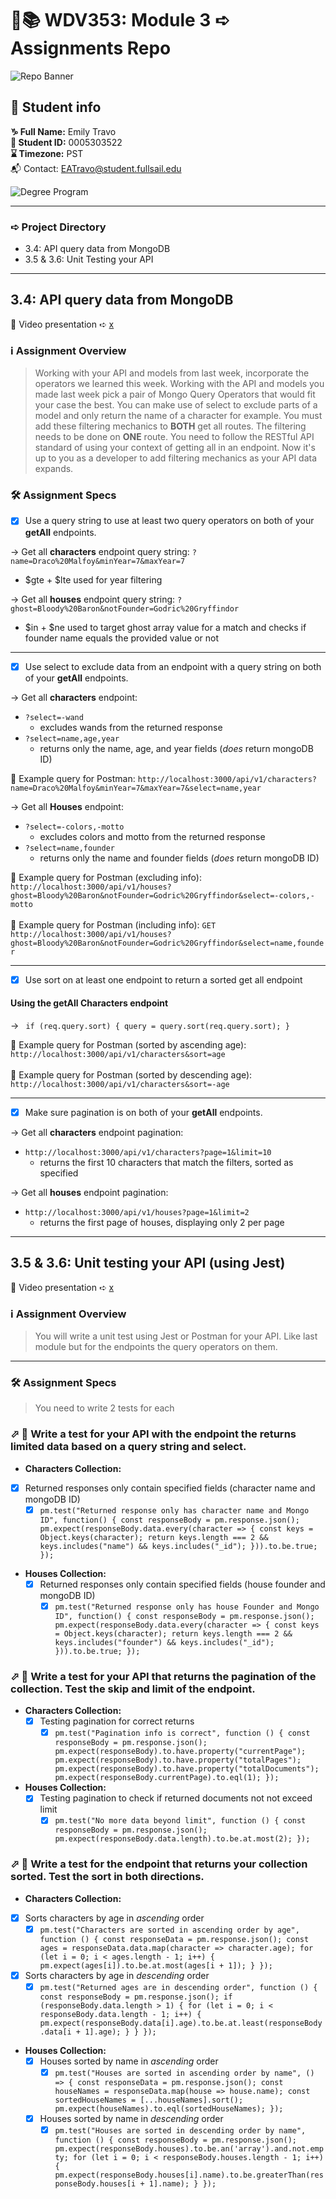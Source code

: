# 🔐📚 WDV353: Module 3 ➪ Assignments Repo

![Repo Banner](https://www.dropbox.com/scl/fi/2tg9yj1my4tu4e6r3ryhq/repobanner.png?rlkey=u81eqfslsjercs9je5r13s52u&raw=1)

## 🔗 Student info

**♑ Full Name:** Emily Travo <br>
**🔑 Student ID:** 0005303522 <br>
**⌛ Timezone:** PST <br>
📬 Contact: EATravo@student.fullsail.edu

![Degree Program](https://img.shields.io/badge/Degree-Web%20Development-orange?logo=gnometerminal)
<br>

<hr>

### ➪ Project Directory

- 3.4: API query data from MongoDB
- 3.5 & 3.6: Unit Testing your API

<hr>

## 3.4: API query data from MongoDB

🎥 Video presentation ➪ [x](here)

### ℹ️ Assignment Overview

> Working with your API and models from last week, incorporate the operators we learned this week. Working with the API and models you made last week pick a pair of Mongo Query Operators that would fit your case the best. You can make use of select to exclude parts of a model and only return the name of a character for example. You must add these filtering mechanics to **BOTH** get all routes. The filtering needs to be done on **ONE** route. You need to follow the RESTful API standard of using your context of getting all in an endpoint. Now it's up to you as a developer to add filtering mechanics as your API data expands.

### 🛠️ Assignment Specs

- [x] Use a query string to use at least two query operators on both of your **getAll** endpoints.<br>

→ Get all **characters** endpoint query string: `?name=Draco%20Malfoy&minYear=7&maxYear=7`

- $gte + $lte used for year filtering

→ Get all **houses** endpoint query string: `?ghost=Bloody%20Baron&notFounder=Godric%20Gryffindor`

- $in + $ne used to target ghost array value for a match and checks if founder name equals the provided value or not

<hr>

- [x] Use select to exclude data from an endpoint with a query string on both of your **getAll** endpoints.<br>

→ Get all **characters** endpoint:

- `?select=-wand`
  - excludes wands from the returned response
- `?select=name,age,year`
  - returns only the name, age, and year fields (_does_ return mongoDB ID)

🔗 Example query for Postman: `http://localhost:3000/api/v1/characters?name=Draco%20Malfoy&minYear=7&maxYear=7&select=name,year`

→ Get all **Houses** endpoint:

- `?select=-colors,-motto`
  - excludes colors and motto from the returned response
- `?select=name,founder`
  - returns only the name and founder fields (_does_ return mongoDB ID)

🔗 Example query for Postman (excluding info): `http://localhost:3000/api/v1/houses?ghost=Bloody%20Baron&notFounder=Godric%20Gryffindor&select=-colors,-motto` <br><br>
🔗 Example query for Postman (including info): `GET http://localhost:3000/api/v1/houses?ghost=Bloody%20Baron&notFounder=Godric%20Gryffindor&select=name,founder`

<hr>

- [x] Use sort on at least one endpoint to return a sorted get all endpoint
      <br>

#### Using the getAll Characters endpoint

→ ` if (req.query.sort) {
      query = query.sort(req.query.sort);
    }`

🔗 Example query for Postman (sorted by ascending age): `http://localhost:3000/api/v1/characters&sort=age` <br><br>
🔗 Example query for Postman (sorted by descending age): `http://localhost:3000/api/v1/characters&sort=-age`

<hr>

- [x] Make sure pagination is on both of your **getAll** endpoints.

→ Get all **characters** endpoint pagination:

- `http://localhost:3000/api/v1/characters?page=1&limit=10`
  - returns the first 10 characters that match the filters, sorted as specified

→ Get all **houses** endpoint pagination:

- `http://localhost:3000/api/v1/houses?page=1&limit=2`
  - returns the first page of houses, displaying only 2 per page

<hr>

## 3.5 & 3.6: Unit testing your API (using Jest)

🎥 Video presentation ➪ [x](here)

### ℹ️ Assignment Overview

> You will write a unit test using Jest or Postman for your API. Like last module but for the endpoints the query operators on them.

<hr>

### 🛠️ Assignment Specs

> You need to write 2 tests for each

### ⬀ 🧰 Write a test for your API with the endpoint the returns limited data based on a query string and select.

- **Characters Collection:**
- [x] Returned responses only contain specified fields (character name and mongoDB ID)
   - [x] `pm.test("Returned response only has character name and Mongo ID", function() {
    const responseBody = pm.response.json();
    pm.expect(responseBody.data.every(character => {
        const keys = Object.keys(character);
        return keys.length === 2 && keys.includes("name") && keys.includes("_id");
    })).to.be.true;
});`
- **Houses Collection:**
  - [x] Returned responses only contain specified fields (house founder and mongoDB ID)
    - [x] `pm.test("Returned response only has house Founder and Mongo ID", function() {
    const responseBody = pm.response.json();
    pm.expect(responseBody.data.every(character => {
        const keys = Object.keys(character);
        return keys.length === 2 && keys.includes("founder") && keys.includes("_id");
    })).to.be.true;
});`

### ⬀ 🧰 Write a test for your API that returns the pagination of the collection. Test the skip and limit of the endpoint.

- **Characters Collection:**
  - [x] Testing pagination for correct returns  
    - [x] `pm.test("Pagination info is correct", function () {
    const responseBody = pm.response.json();
    pm.expect(responseBody).to.have.property("currentPage");
    pm.expect(responseBody).to.have.property("totalPages");
    pm.expect(responseBody).to.have.property("totalDocuments");
    pm.expect(responseBody.currentPage).to.eql(1);
});`
- **Houses Collection:**
  - [x] Testing pagination to check if returned documents not not exceed limit
    - [x] `pm.test("No more data beyond limit", function () {
    const responseBody = pm.response.json();
    pm.expect(responseBody.data.length).to.be.at.most(2);
});`

### ⬀ 🧰 Write a test for the endpoint that returns your collection sorted. Test the sort in both directions.

- **Characters Collection:**
- [x] Sorts characters by age in _ascending_ order
  - [x] `pm.test("Characters are sorted in ascending order by age", function () {
    const responseData = pm.response.json();
    const ages = responseData.data.map(character => character.age);
    for (let i = 0; i < ages.length - 1; i++) {
        pm.expect(ages[i]).to.be.at.most(ages[i + 1]);
    }
});`
- [x] Sorts characters by age in _descending_ order
  - [x] `pm.test("Returned ages are in descending order", function () {
    const responseBody = pm.response.json();
    if (responseBody.data.length > 1) {
        for (let i = 0; i < responseBody.data.length - 1; i++) {
            pm.expect(responseBody.data[i].age).to.be.at.least(responseBody.data[i + 1].age);
        }
    }
});`
- **Houses Collection:**
  - [x] Houses sorted by name in _ascending_ order
    - [x] `pm.test("Houses are sorted in ascending order by name", () => {
    const responseData = pm.response.json();
    const houseNames = responseData.map(house => house.name);
    const sortedHouseNames = [...houseNames].sort();
    pm.expect(houseNames).to.eql(sortedHouseNames);
});`
  - [x] Houses sorted by name in _descending_ order
    - [x] `pm.test("Houses are sorted in descending order by name", function () {
    const responseBody = pm.response.json();
    pm.expect(responseBody.houses).to.be.an('array').and.not.empty;
    for (let i = 0; i < responseBody.houses.length - 1; i++) {
        pm.expect(responseBody.houses[i].name).to.be.greaterThan(responseBody.houses[i + 1].name);
    }
});`
